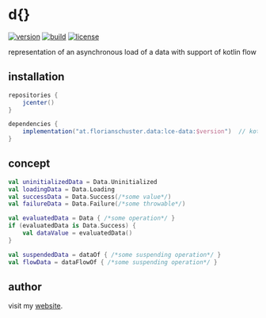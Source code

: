 # d{}

[![version](https://img.shields.io/github/v/tag/floschu/lce-data?color=blue&label=version)](https://bintray.com/floschu/lce-data) [![build](https://github.com/floschu/lce-data/workflows/build/badge.svg)](https://github.com/floschu/lce-data/actions) [![license](https://img.shields.io/badge/license-Apache%202.0-blue.svg)](LICENSE)

representation of an asynchronous load of a data with support of kotlin flow

## installation

``` groovy
repositories {
    jcenter()
}

dependencies {
    implementation("at.florianschuster.data:lce-data:$version")  // kotlin only module
}
```

## concept

``` kotlin
val uninitializedData = Data.Uninitialized
val loadingData = Data.Loading
val successData = Data.Success(/*some value*/)
val failureData = Data.Failure(/*some throwable*/)

val evaluatedData = Data { /*some operation*/ }
if (evaluatedData is Data.Success) {
    val dataValue = evaluatedData()
}

val suspendedData = dataOf { /*some suspending operation*/ }
val flowData = dataFlowOf { /*some suspending operation*/ }
```

## author

visit my [website](https://florianschuster.at/).